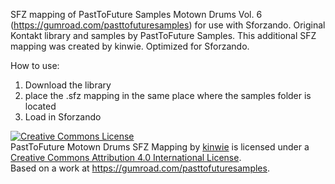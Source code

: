 SFZ mapping of PastToFuture Samples Motown Drums Vol. 6 (https://gumroad.com/pasttofuturesamples) for use with Sforzando. Original Kontakt library and samples by PastToFuture Samples. This additional SFZ mapping was created by kinwie. Optimized for Sforzando.

How to use:

1. Download the library
2. place the .sfz mapping in the same place where the samples folder is located
3. Load in Sforzando

<a rel="license" href="http://creativecommons.org/licenses/by/4.0/"><img alt="Creative Commons License" style="border-width:0" src="https://i.creativecommons.org/l/by/4.0/88x31.png" /></a><br /><span xmlns:dct="http://purl.org/dc/terms/" href="http://purl.org/dc/dcmitype/Text" property="dct:title" rel="dct:type">PastToFuture Motown Drums SFZ Mapping</span> by <a xmlns:cc="http://creativecommons.org/ns#" href="https://github.com/sfzinstruments" property="cc:attributionName" rel="cc:attributionURL">kinwie</a> is licensed under a <a rel="license" href="http://creativecommons.org/licenses/by/4.0/">Creative Commons Attribution 4.0 International License</a>.<br />Based on a work at <a xmlns:dct="http://purl.org/dc/terms/" href="https://gumroad.com/pasttofuturesamples" rel="dct:source">https://gumroad.com/pasttofuturesamples</a>.

